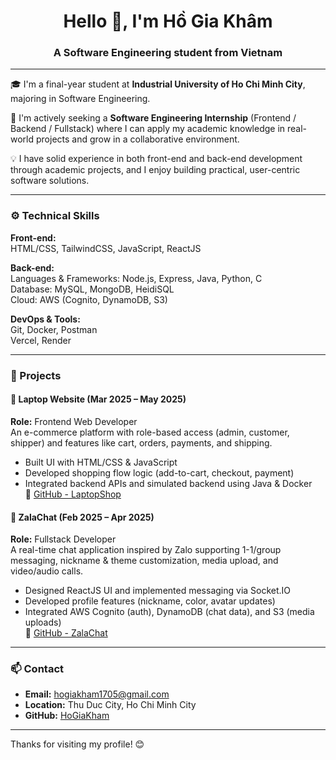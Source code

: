 <h1 align="center">Hello 👋, I'm Hồ Gia Khâm</h1>
<h3 align="center">A Software Engineering student from Vietnam</h3>

---

🎓 I'm a final-year student at **Industrial University of Ho Chi Minh City**, majoring in Software Engineering.

🚀 I'm actively seeking a **Software Engineering Internship** (Frontend / Backend / Fullstack) where I can apply my academic knowledge in real-world projects and grow in a collaborative environment.

💡 I have solid experience in both front-end and back-end development through academic projects, and I enjoy building practical, user-centric software solutions.

---

### ⚙️ Technical Skills

**Front-end:**  
HTML/CSS, TailwindCSS, JavaScript, ReactJS

**Back-end:**  
Languages & Frameworks: Node.js, Express, Java, Python, C  
Database: MySQL, MongoDB, HeidiSQL  
Cloud: AWS (Cognito, DynamoDB, S3)

**DevOps & Tools:**  
Git, Docker, Postman  
Vercel, Render

---

### 📂 Projects

#### 🛒 Laptop Website (Mar 2025 – May 2025)  
**Role:** Frontend Web Developer  
An e-commerce platform with role-based access (admin, customer, shipper) and features like cart, orders, payments, and shipping.  
- Built UI with HTML/CSS & JavaScript  
- Developed shopping flow logic (add-to-cart, checkout, payment)  
- Integrated backend APIs and simulated backend using Java & Docker  
🔗 [GitHub - LaptopShop](https://github.com/HoGiaKham/LapTopStore)

#### 💬 ZalaChat (Feb 2025 – Apr 2025)  
**Role:** Fullstack Developer  
A real-time chat application inspired by Zalo supporting 1-1/group messaging, nickname & theme customization, media upload, and video/audio calls.  
- Designed ReactJS UI and implemented messaging via Socket.IO  
- Developed profile features (nickname, color, avatar updates)  
- Integrated AWS Cognito (auth), DynamoDB (chat data), and S3 (media uploads)  
🔗 [GitHub - ZalaChat](https://github.com/HoGiaKham/ZalaChatWeb)

---

### 📫 Contact

- **Email:** hogiakham1705@gmail.com  
- **Location:** Thu Duc City, Ho Chi Minh City  
- **GitHub:** [HoGiaKham](https://github.com/HoGiaKham)

---

Thanks for visiting my profile! 😊
